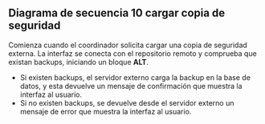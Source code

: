 ##  Diagrama de secuencia 10 cargar copia de seguridad

Comienza cuando el coordinador solicita cargar una copia de seguridad externa. La interfaz se conecta con el repositorio remoto y comprueba que existan backups, iniciando un bloque **ALT**.
* Si existen backups, el servidor externo carga la backup en la base de datos, y esta devuelve un mensaje de confirmación que muestra la interfaz al usuario.
* Si no existen backups, se devuelve desde el servidor externo un mensaje de error que muestra la interfaz al usuario.
